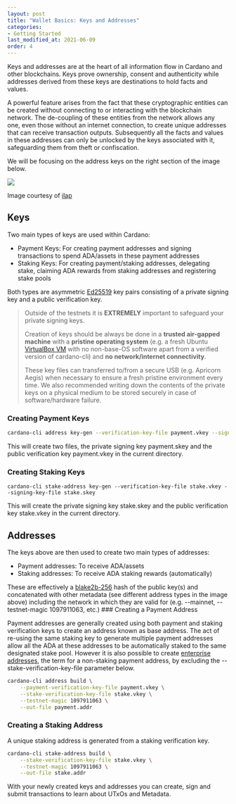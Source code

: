 ```yaml
---
layout: post
title: "Wallet Basics: Keys and Addresses"
categories:
- Getting Started
last_modified_at: 2021-06-09
order: 4
---
```


Keys and addresses are at the heart of all information flow in Cardano
and other blockchains. Keys prove ownership, consent and authenticity
while addresses derived from these keys are destinations to hold facts
and values.

A powerful feature arises from the fact that these cryptographic
entities can be created without connecting to or interacting with the
blockchain network. The de-coupling of these entities from the network
allows any one, even those without an internet connection, to create
unique addresses that can receive transaction outputs. Subsequently all
the facts and values in these addresses can only be unlocked by the keys
associated with it, safeguarding them from theft or confiscation.

We will be focusing on the address keys on the right section of the
image below.

![](https://github.com/ilap/ShelleyStuffs/raw/master/images/ShelleyKeyAndAddresses.png)

Image courtesy of [ilap](https://github.com/ilap)

## Keys

Two main types of keys are used within Cardano:

- Payment Keys: For creating payment addresses and signing transactions
  to spend ADA/assets in these payment addresses
- Staking Keys: For creating payment/staking addresses, delegating
  stake, claiming ADA rewards from staking addresses and registering
  stake pools

Both types are asymmetric
[Ed25519](https://en.wikipedia.org/wiki/EdDSA#Ed25519) key pairs
consisting of a private signing key and a public verification key.

> Outside of the testnets it is **EXTREMELY** important to safeguard
> your private signing keys.
> 
> Creation of keys should be always be done in a **trusted air-gapped
> machine** with a **pristine operating system** (e.g. a fresh Ubuntu
> [VirtualBox VM](https://www.virtualbox.org/wiki/Downloads) with no
> non-base-OS software apart from a verified version of cardano-cli) and
> **no network/internet connectivity**. <!-- Signing transactions should
> also be done in the air-gapped machine containing the private keys
> where signed transactions can then be transferred out via a secure
> USB. At no point should the signing keys be transferred to another
> machine that is not air-gapped. -->
> 
> These key files can transferred to/from a secure USB (e.g. Apricorn
> Aegis) when necessary to ensure a fresh pristine environment every
> time. We also recommended writing down the contents of the private
> keys on a physical medium to be stored securely in case of
> software/hardware failure.

### Creating Payment Keys

```bash
cardano-cli address key-gen --verification-key-file payment.vkey --signing-key-file payment.skey
```

This will create two files, the private signing key payment.skey and the
public verification key payment.vkey in the current directory.

### Creating Staking Keys

```
cardano-cli stake-address key-gen --verification-key-file stake.vkey --signing-key-file stake.skey
```

This will create the private signing key stake.skey and the public
verification key stake.vkey in the current directory.

## Addresses

The keys above are then used to create two main types of addresses:

- Payment addresses: To receive ADA/assets
- Staking addresses: To receive ADA staking rewards (automatically)

These are effectively
a [blake2b-256](https://en.wikipedia.org/wiki/BLAKE_(hash_function)#BLAKE2)
hash of the public key(s) and concatenated with other metadata (see
different address types in the image above) including the network in
which they are valid for (e.g. --mainnet, --testnet-magic 1097911063,
etc.) ### Creating a Payment Address

Payment addresses are generally created using both payment and staking
verification keys to create an address known as base address. The act of
re-using the same staking key to generate multiple payment addresses
allow all the ADA at these addresses to be automatically staked to the
same designated stake pool. However it is also possible to create
[enterprise
addresses](https://docs.cardano.org/en/latest/learn/types-addresses.html#enterprise-addresses),
the term for a non-staking payment address, by excluding the
--stake-verification-key-file parameter below.

```bash
cardano-cli address build \
    --payment-verification-key-file payment.vkey \
    --stake-verification-key-file stake.vkey \
    --testnet-magic 1097911063 \
    --out-file payment.addr
```

### Creating a Staking Address

A unique staking address is generated from a staking verification key.

```bash
cardano-cli stake-address build \
    --stake-verification-key-file stake.vkey \
    --testnet-magic 1097911063 \
    --out-file stake.addr
```

With your newly created keys and addresses you can create, sign and
submit transactions to learn about UTxOs and Metadata.

